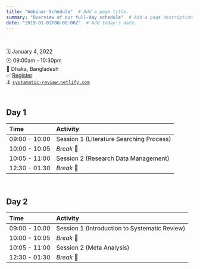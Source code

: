 ```yaml
---
title: "Webinar Schedule"  # Add a page title.
summary: "Overview of our full-day schedule"  # Add a page description.
date: "2019-01-01T00:00:00Z"  # Add today's date.
---
```


<br>

:spiral_calendar:    January 4, 2022  
:clock8:             09:00am - 10:30pm   
:round_pushpin:      Dhaka, Bangladesh   
:white_check_mark:   [Register](#)  
:anchor:             [`systamatic-review.netlify.com`](https://ysc-rmarkdown.netlify.com/)

<br>

## Day 1 

| Time          | Activity                                                      |
|:--------------|:--------------------------------------------------------------|
| 09:00 - 10:00 | Session 1 (Literature Searching Process)                                 |
| 10:00 - 10:05 | *Break* :tea:                                                 |
| 10:05 - 11:00 | Session 2 (Research Data Management)                               |
| 12:30 - 01:30 | *Break* :tea:                                         
<br>


## Day 2

| Time          | Activity                                                      |
|:--------------|:--------------------------------------------------------------|
| 09:00 - 10:00 | Session 1 (Introduction to Systematic Review)                                 |
| 10:00 - 10:05 | *Break* :tea:                                                 |
| 10:05 - 11:00 | Session 2 (Meta Analysis)                               |
| 12:30 - 01:30 | *Break* :tea:                                         
<br>


<!--
01
-use ozbabynames/usbabynames
-make parameterized rmd with plots (added more on params here)
-> deploy at end!

02- focus on HTML outputs [cut version control]
-knit to bookdown (not just for books!) ?
-knit to distill (not just for ML!) ?
-maybe add in generations here
? where to include oz bakeoff?
-knit to flexdashboard
-knit to xaringan
-maybe include good HTML widgets like leaflet for mapping

Where to go?
-knit from the command line
-knitting parameterized reports from the command line

03- templates inside a package
-build an opinionated template with custom things in it
-data?
-->
